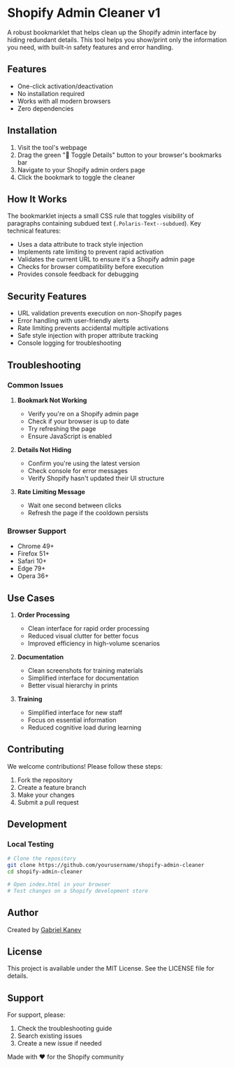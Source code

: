 # Shopify Admin Cleaner v1

A robust bookmarklet that helps clean up the Shopify admin interface by hiding redundant details. This tool helps you show/print only the information you need, with built-in safety features and error handling.

## Features

- One-click activation/deactivation
- No installation required
- Works with all modern browsers
- Zero dependencies

## Installation

1. Visit the tool's webpage
2. Drag the green "🧹 Toggle Details" button to your browser's bookmarks bar
3. Navigate to your Shopify admin orders page
4. Click the bookmark to toggle the cleaner

## How It Works

The bookmarklet injects a small CSS rule that toggles visibility of paragraphs containing subdued text (`.Polaris-Text--subdued`). Key technical features:

- Uses a data attribute to track style injection
- Implements rate limiting to prevent rapid activation
- Validates the current URL to ensure it's a Shopify admin page
- Checks for browser compatibility before execution
- Provides console feedback for debugging

## Security Features

- URL validation prevents execution on non-Shopify pages
- Error handling with user-friendly alerts
- Rate limiting prevents accidental multiple activations
- Safe style injection with proper attribute tracking
- Console logging for troubleshooting

## Troubleshooting

### Common Issues

1. **Bookmark Not Working**
   - Verify you're on a Shopify admin page
   - Check if your browser is up to date
   - Try refreshing the page
   - Ensure JavaScript is enabled

2. **Details Not Hiding**
   - Confirm you're using the latest version
   - Check console for error messages
   - Verify Shopify hasn't updated their UI structure

3. **Rate Limiting Message**
   - Wait one second between clicks
   - Refresh the page if the cooldown persists

### Browser Support

- Chrome 49+
- Firefox 51+
- Safari 10+
- Edge 79+
- Opera 36+

## Use Cases

1. **Order Processing**
   - Clean interface for rapid order processing
   - Reduced visual clutter for better focus
   - Improved efficiency in high-volume scenarios

2. **Documentation**
   - Clean screenshots for training materials
   - Simplified interface for documentation
   - Better visual hierarchy in prints

3. **Training**
   - Simplified interface for new staff
   - Focus on essential information
   - Reduced cognitive load during learning

## Contributing

We welcome contributions! Please follow these steps:

1. Fork the repository
2. Create a feature branch
3. Make your changes
4. Submit a pull request

## Development

### Local Testing

```bash
# Clone the repository
git clone https://github.com/yourusername/shopify-admin-cleaner
cd shopify-admin-cleaner

# Open index.html in your browser
# Test changes on a Shopify development store
```


## Author

Created by [Gabriel Kanev](https://gkanev.com)

## License

This project is available under the MIT License. See the LICENSE file for details.

## Support

For support, please:

1. Check the troubleshooting guide
2. Search existing issues
3. Create a new issue if needed


Made with ❤️ for the Shopify community
